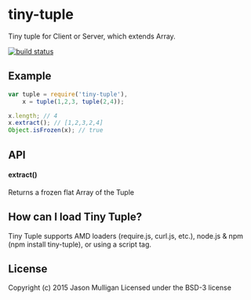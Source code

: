 # tiny-tuple
Tiny tuple for Client or Server, which extends Array.

[![build status](https://secure.travis-ci.org/avoidwork/tiny-tuple.svg)](http://travis-ci.org/avoidwork/tiny-tuple)

## Example
```javascript
var tuple = require('tiny-tuple'),
    x = tuple(1,2,3, tuple(2,4));

x.length; // 4
x.extract(); // [1,2,3,2,4]
Object.isFrozen(x); // true
```

## API
#### extract()
Returns a frozen flat Array of the Tuple

## How can I load Tiny Tuple?
Tiny Tuple supports AMD loaders (require.js, curl.js, etc.), node.js & npm (npm install tiny-tuple), or using a script tag.

## License
Copyright (c) 2015 Jason Mulligan
Licensed under the BSD-3 license
